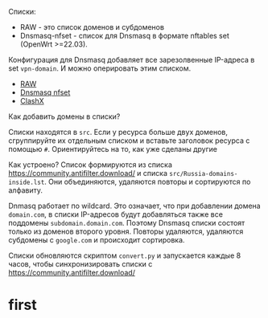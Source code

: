 Списки:
- RAW - это список доменов и субдоменов
- Dnsmasq-nfset - список для Dnsmasq в формате nftables set (OpenWrt >=22.03).

Конфигурация для Dnsmasq добавляет все зарезолвенные IP-адреса в set `vpn-domain`. И можно оперировать этим списком.

- [RAW](https://raw.githubusercontent.com/gitbatoff/first/main/Russia/inside-raw.lst)
- [Dnsmasq nfset](https://raw.githubusercontent.com/gitbatoff/first/main/Russia/inside-dnsmasq-nfset.lst)
- [ClashX](https://raw.githubusercontent.com/gitbatoff/first/main/Russia/inside-clashx.lst)

Как добавить домены в списки?

Списки находятся в `src`. Если у ресурса больше двух доменов, сгруппируйте их отдельным списком и вставьте заголовок ресурса с помощью `#`. Ориентируйтесь на то, как уже сделаны другие

Как устроено?
Список формируются из списка https://community.antifilter.download/ и списка `src/Russia-domains-inside.lst`. Они объединяются, удаляются повторы и сортируются по алфавиту. 

Dnmasq работает по wildcard. Это означает, что при добавлении домена `domain.com`, в списки IP-адресов будут добавляться также все поддомены `subdomain.domain.com`. Поэтому Dnsmasq списки состоят только из доменов второго уровня. Повторы удаляются, удаляются субдомены с `google.com` и происходит сортировка.

Списки обновляются скриптом `convert.py` и запускается каждые 8 часов, чтобы синхронизировать списки с https://community.antifilter.download/

# first

